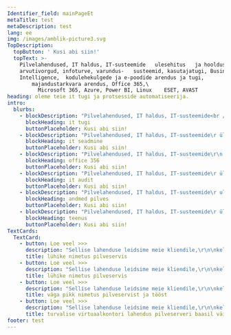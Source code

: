 ```yaml
---
Identifier_field: mainPageEt
metaTitle: test
metaDescription: test
lang: ee
img: /images/amblik-picture3.svg
TopDescription:
  topButton: ' Kusi abi siin!'
  topText: >-
    Pilvelahendused, IT haldus, IT-susteemide   ulesehitus   ja hooldus,
    arvutivorgud, infoturve, varundus-   susteemid, kasutajatugi, Business
    Intelligence,  kodulehekulgede ja e-poodide arendus ja tugi, 
        majandustarkvara arendus, Office 365,\
          Microsoft 365, Azure, Power BI, Linux    ESET, AVAST
heading: oleme teie it tugi ja protsesside automatiseerija.
intro:
  blurbs:
    - blockDescription: "Pilvelahendused, IT haldus, IT-susteemide<br />\rulesehitus <br />\r\nja hooldus, arvutivorgud, infoturve, varundus-\rsusteemid, kasutajatugi,     Business Intelligence,\r kodulehekulgede ja e-poodide arendus ja tugi,\r\nmajandustarkvara arendus, Office 365,\r Microsoft 365, Azure, Power BI, Linux\r ESET, AVAST"
      blockHeading: it tugi
      buttonPlaceholder: Kusi abi siin!
    - blockDescription: "Pilvelahendused, IT haldus, IT-susteemide\r ülesehitus\r ja hooldus, arvutivorgud, infoturve, varundus-süsteemid, kasutajatugi, Business Intelligence,"
      blockHeading: it seadmine
      buttonPlaceholder: Kusi abi siin!
    - blockDescription: "Pilvelahendused, IT haldus, IT-susteemide\r\n                    ulesehitus\r\n                    ja hooldus, arvutivorgud, infoturve, varundus-\r\n                    susteemid, kasutajatugi, Business Intelligence,\r\n                    kodulehekulgede ja e-poodide arendus ja tugi,\r\n                    majandustarkvara arendus, Office 365,\r\n                    Microsoft 365, Azure, Power BI, Linux\r\n                    ESET, AVAST"
      blockHeading: office 356
      buttonPlaceholder: Kusi abi siin!
    - blockDescription: "Pilvelahendused, IT haldus, IT-susteemide\r ülesehitus\r ja hooldus, arvutivorgud, infoturve, varundus-\rsüsteemid, kasutajatugi, Business Intelligence,"
      blockHeading: it audit
      buttonPlaceholder: Kusi abi siin!
    - blockDescription: "Pilvelahendused, IT haldus, IT-susteemide\r ulesehitus\r ja hooldus, arvutivorgud, infoturve, varundu-susteemid, kasutajatugi, Business Intelligence,\r kodulehekulgede ja e-poodide arendus ja tugi, majandustarkvara arendus, Office 365,\r Microsoft 365, Azure, Power BI, Linux\r ESET, AVAST"
      blockHeading: andmed pilves
      buttonPlaceholder: Kusi abi siin!
    - blockDescription: "Pilvelahendused, IT haldus, IT-susteemide\r ülesehitus\rja hooldus, arvutivorgud, infoturve, varundus-süsteemid, kasutajatugi, Business Intelligence,"
      blockHeading: teenus
      buttonPlaceholder: Kusi abi siin!
TextCards:
  TextCard:
    - button: Loe veel >>>
      description: "Sellise lahenduse leidsime meie kliendile,\r\n\nkellel on 25 töötavad nii\r\n\nkontoris,kodus kui tööplatisdel Sellise\r\n\nlahenduse leidsime meie kliendile, kellel\r\n\non 25 töötajat ja töötavad..."
      title: lühike nimetus pilveservis
    - button: Loe veel >>>
      description: "Sellise lahenduse leidsime meie kliendile,\r\n\nkellel on 25 töötavad nii\r\n\nkontoris,kodus kui tööplatisdel..."
      title: lühike nimetus pilveservis
    - button: Loe veel >>>
      description: "Sellise lahenduse leidsime meie kliendile,\r\n\nkellel on 25 töötavad nii\r\n\nkontoris,kodus kui tööplatisdel Sellise\r\n\nlahenduse leidsime meie kliendile, kellel\r\n\non 25 töötajat ja töötavad..."
      title: väga pikk nimetus pilveservist ja tööst
    - button: Loe veel >>>
      description: "Sellise lahenduse leidsime meie kliendile,\r\n\nkellel on 25 töötavad nii\r\n\nkontoris,kodus kui tööplatisdel..."
      title: turvalise virtuaalkontori lahendus pilveserveri baasil väikefirmale
footer: test
---
```


